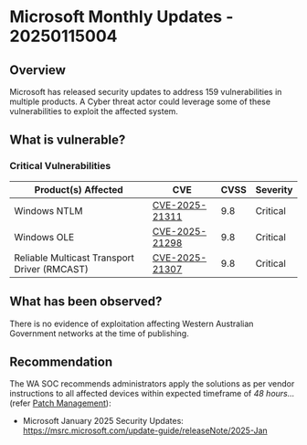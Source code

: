 # Microsoft Monthly Updates - 20250115004

## Overview

Microsoft has released security updates to address 159 vulnerabilities in multiple products. A Cyber threat actor could leverage some of these vulnerabilities to exploit the affected system.

## What is vulnerable?

### Critical Vulnerabilities

| Product(s) Affected                          | CVE                                                               | CVSS | Severity |
| -------------------------------------------- | ----------------------------------------------------------------- | ---- | -------- |
| Windows NTLM                                 | [CVE-2025-21311](https://nvd.nist.gov/vuln/detail/CVE-2025-21311) | 9.8  | Critical |
| Windows OLE                                  | [CVE-2025-21298](https://nvd.nist.gov/vuln/detail/CVE-2025-21298) | 9.8  | Critical |
| Reliable Multicast Transport Driver (RMCAST) | [CVE-2025-21307](https://nvd.nist.gov/vuln/detail/CVE-2025-21307) | 9.8  | Critical |

## What has been observed?

There is no evidence of exploitation affecting Western Australian Government networks at the time of publishing.

## Recommendation

The WA SOC recommends administrators apply the solutions as per vendor instructions to all affected devices within expected timeframe of *48 hours...* (refer [Patch Management](../guidelines/patch-management.md)):

- Microsoft January 2025 Security Updates: <https://msrc.microsoft.com/update-guide/releaseNote/2025-Jan>
